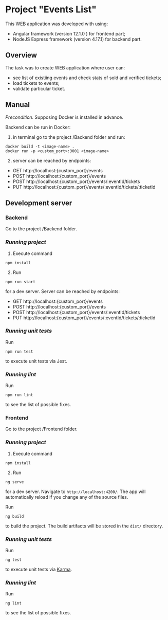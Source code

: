 # Project "Events List"

This WEB application was developed with using:
 - Angular framework (version 12.1.0 ) for frontend part;
 - NodeJS Express framework (version 4.17.1) for backend part.

## Overview
The task was to create WEB application where user can:
 - see list of existiing events and check stats of sold and verified tickets;
 - load tickets to events;
 - validate particular ticket.

## Manual
_Precondition._ Supposing Docker is installed in advance.

Backend can be run in Docker:
1. in terminal go to the project /Backend folder and run:
```
docker build -t <image-name> .
docker run -p <custom_port>:3001 <image-name>
```
2. server can be reached by endpoints:
  - GET http://localhost:{custom_port}/events
  - POST http://localhost:{custom_port}/events
  - POST http://localhost:{custom_port}/events/:eventId/tickets
  - PUT http://localhost:{custom_port}/events/:eventId/tickets/:ticketId

## Development server
### **Backend**
Go to the project /Backend folder.
### _Running project_
1. Execute command 
```
npm install
```
2. Run 
```
npm run start
```
for a dev server.
Server can be reached by endpoints:
  - GET http://localhost:{custom_port}/events
  - POST http://localhost:{custom_port}/events
  - POST http://localhost:{custom_port}/events/:eventId/tickets
  - PUT http://localhost:{custom_port}/events/:eventId/tickets/:ticketId

### _Running unit tests_
Run 
```
npm run test
```
to execute unit tests via Jest.

### _Running lint_
Run 
```
npm run lint
```
to see the list of possible fixes.

### **Frontend**
Go to the project /Frontend folder.
### _Running project_
1. Execute command 
```
npm install
```
2. Run 
```
ng serve
```
for a dev server. Navigate to `http://localhost:4200/`. The app will automatically reload if you change any of the source files.

Run 
```
ng build
```
to build the project. The build artifacts will be stored in the `dist/` directory.

### _Running unit tests_
Run
```
ng test
```
to execute unit tests via [Karma](https://karma-runner.github.io).

### _Running lint_
Run 
```
ng lint
```
to see the list of possible fixes.
